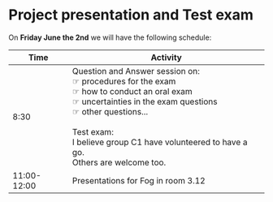 # Project presentation and Test exam
On **Friday June the 2nd** we will have the following schedule:

Time | Activity
---|---
8:30 | Question and Answer session on: <br>☞ procedures for the exam<br>☞ how to conduct an oral exam<br>☞ uncertainties in the exam questions<br>☞ other questions...<br><br>Test exam:<br>I believe group C1 have volunteered to have a go. <br>Others are welcome too.
11:00-12:00 | Presentations for Fog in room 3.12<br>
